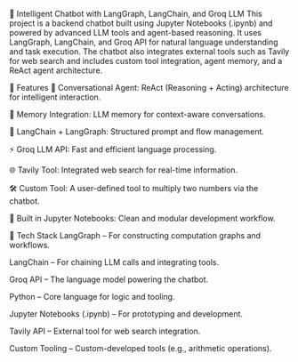 🧠 Intelligent Chatbot with LangGraph, LangChain, and Groq LLM
This project is a backend chatbot built using Jupyter Notebooks (.ipynb) and powered by advanced LLM tools and agent-based reasoning. It uses LangGraph, LangChain, and Groq API for natural language understanding and task execution. The chatbot also integrates external tools such as Tavily for web search and includes custom tool integration, agent memory, and a ReAct agent architecture.

🚀 Features
💬 Conversational Agent: ReAct (Reasoning + Acting) architecture for intelligent interaction.

🧠 Memory Integration: LLM memory for context-aware conversations.

🔗 LangChain + LangGraph: Structured prompt and flow management.

⚡ Groq LLM API: Fast and efficient language processing.

🌐 Tavily Tool: Integrated web search for real-time information.

🛠️ Custom Tool: A user-defined tool to multiply two numbers via the chatbot.

📓 Built in Jupyter Notebooks: Clean and modular development workflow.

🧰 Tech Stack
LangGraph – For constructing computation graphs and workflows.

LangChain – For chaining LLM calls and integrating tools.

Groq API – The language model powering the chatbot.

Python – Core language for logic and tooling.

Jupyter Notebooks (.ipynb) – For prototyping and development.

Tavily API – External tool for web search integration.

Custom Tooling – Custom-developed tools (e.g., arithmetic operations).

